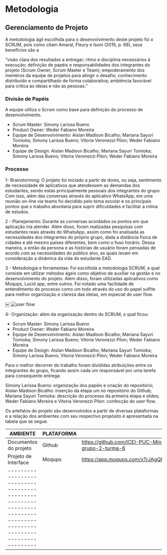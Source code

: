 
# Metodologia

## Gerenciamento de Projeto
A metodologia ágil escolhida para o desenvolvimento deste projeto foi o SCRUM, pois como citam Amaral, Fleury e Isoni (2019, p. 68), seus benefícios são a

“visão clara dos resultados a entregar; ritmo e disciplina necessários à execução; definição de papéis e responsabilidades dos integrantes do projeto (Scrum Owner, Scrum Master e Team); empoderamento dos membros da equipe de projetos para atingir o desafio; conhecimento distribuído e compartilhado de forma colaborativa; ambiência favorável para crítica às ideias e não às pessoas.”

### Divisão de Papéis

A equipe utiliza o Scrum como base para definição do processo de desenvolvimento.

- Scrum Master: Simony Larissa Bueno
- Product Owner: Weder Fabiano Moreira
- Equipe de Desenvolvimento: Aislan Madison Bicalho; Mariana Sayuri Tomioka; Simony Larissa Bueno; Vitoria Veronezzi Pilon; Weder Fabiano Moreira
- Equipe de Design: Aislan Madison Bicalho; Mariana Sayuri Tomioka; Simony Larissa Bueno; Vitoria Veronezzi Pilon; Weder Fabiano Moreira


### Processo
1- Brainstorming: O projeto foi iniciado a partir de dores, ou seja, sentimento de necessidade de aplicativos que atendessem as demandas dos estudantes, sendo estas principalmente pessoais dos integrantes do grupo. Com isso, além das conversas através do aplicativo WhatsApp, em uma reunião on-line via teams foi decidido pelo tema escolar e os principais pontos que o trabalho abordaria para suprir dificuldades e facilitar a rotina de estudos.

2 - Planejamento: Durante as conversas acordados os pontos em que aplicação iria atender. Além disso, foram realizadas pesquisas com estudantes reais através do WhatsApp, assim como foi analisada as necessidades dos integrantes do próprio grupo, dada a distância física de cidades e até mesmo países diferentes, bem como o fuso horário. Dessa maneira, a então da persona e as histórias de usuário foram pensadas de acordo com as necessidades do público alvo, as quais levam em consideração a dinâmica da vida do estudante EAD.

3 - Metodologia e ferramentas:  Foi escolhida a metodologia SCRUM, a qual consiste em utilizar métodos ágeis como objetivo de auxiliar na gestão e no desenvolvimento do projeto. Além disso, foram utilizadas aplicativos como Moqups, Lucid app, entre outros. Foi notado uma facilidade de entendimento do processo como um todo através do uso do papel sulfite para melhor organização e clareza das ideias, em especial do user flow.

￼
![user flow](https://github.com/ICEI-PUC-Minas-PMV-ADS/pmv-ads-2023-2-e1-proj-web-t6-grupo-2-turma-6/assets/145720675/2f7ff08b-91ba-4e5a-8819-5a74df2dc6fd)



4-  Organização: além da organização dentro do SCRUM, o qual ficou:

* Scrum Master: Simony Larissa Bueno
* Product Owner: Weder Fabiano Moreira
* Equipe de Desenvolvimento: Aislan Madison Bicalho; Mariana Sayuri Tomioka; Simony Larissa Bueno; Vitoria Veronezzi Pilon; Weder Fabiano Moreira
* Equipe de Design: Aislan Madison Bicalho; Mariana Sayuri Tomioka; Simony Larissa Bueno; Vitoria Veronezzi Pilon; Weder Fabiano Moreira

Para o melhor decorrer do trabalho foram divididas atribuições entre os integrantes do grupo, ficando assim cada um responsável por uma tarefa para consequente entrega:

Simony Larissa Bueno: organização dos papéis e criação do repositório;
Aislan Madison Bicalho: inserção da etapa um no repositório do Github;
Mariana Sayuri Tomioka: descrição do processo da primeira etapa e slides;
Weder Fabiano Moreira e Vitoria Veronezzi Pilon: confecção do user flow. 






Os artefatos do projeto são desenvolvidos a partir de diversas plataformas e a relação dos ambientes com seu respectivo propósito é apresentada na tabela que se segue.

| AMBIENTE                            | PLATAFORMA                         | LINK DE ACESSO                         |
|-------------------------------------|------------------------------------|----------------------------------------|
| Documentos do projeto               |Github                              |https://github.com/ICEI-PUC-Minas-PMV-ADS/pmv-ads-2023-2-e1-proj-web-t6-grupo-2-turma-6                                                             |
| Projeto de Interface                | Moqups                  |                     https://app.moqups.com/xTrJAgQRbbTOddb4KSMRDzUA0GYJrX2F/edit/page/a6e15c8ff                          |
|---------------------------------------------------------------------------------------------------------------------|

